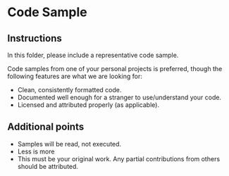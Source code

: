 Code Sample
============

Instructions
-------------

In this folder, please include a representative code sample.

Code samples from one of your personal projects is preferred, though the following features are what we are looking for:

* Clean, consistently formatted code.
* Documented well enough for a stranger to use/understand your code. 
* Licensed and attributed properly (as applicable). 

Additional points
------------------

* Samples will be read, not executed.  
* Less is more
* This must be your original work. Any partial contributions from others should be attributed. 
